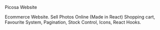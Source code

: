 Picosa Website

Ecommerce Website. Sell Photos Online (Made in React)
Shopping cart, Favourite System, Pagination, Stock Control, Icons, React Hooks.
